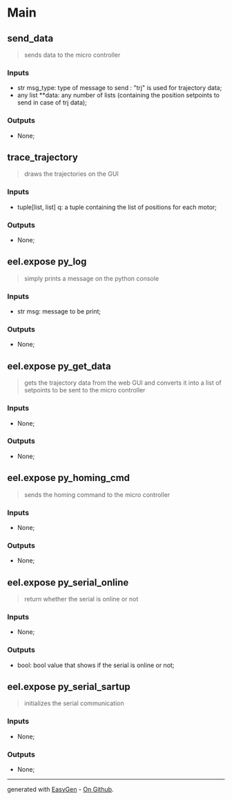 # Main


## send_data
> sends data to the micro controller

### Inputs
- str msg_type: type of message to send : "trj" is used for trajectory data;
 - any list \*\*data: any number of lists (containing the position setpoints to send in case of trj data);

### Outputs
- None;
 



## trace_trajectory
> draws the trajectories on the GUI

### Inputs
- tuple[list, list] q: a tuple containing the list of positions for each motor;

### Outputs
- None;
 



## eel.expose py_log
> simply prints a message on the python console

### Inputs
- str msg: message to be print;

### Outputs
- None;
 



## eel.expose py_get_data
> gets the trajectory data from the web GUI and converts it into a list of setpoints to be sent to the micro controller

### Inputs
- None;

### Outputs
- None;
 



## eel.expose py_homing_cmd
> sends the homing command to the micro controller

### Inputs
- None;

### Outputs
- None;
 



## eel.expose py_serial_online
> return whether the serial is online or not

### Inputs
- None;

### Outputs
- bool: bool value that shows if the serial is online or not;
 



## eel.expose py_serial_sartup
> initializes the serial communication

### Inputs
- None;

### Outputs
- None;
 


---

generated with [EasyGen](http://easygen.altervista.org/) - [On Github](https://github.com/dede-amdp/easygen).